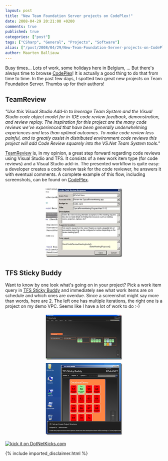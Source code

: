 ```yaml
---
layout: post
title: "New Team Foundation Server projects on CodePlex!"
date: 2008-04-29 20:21:00 +0200
comments: true
published: true
categories: ["post"]
tags: ["CSharp", "General", "Projects", "Software"]
alias: ["/post/2008/04/29/New-Team-Foundation-Server-projects-on-CodePlex.aspx", "/post/2008/04/29/new-team-foundation-server-projects-on-codeplex.aspx"]
author: Maarten Balliauw
---
```

<p>
Busy times... Lots of work, some holidays here in Belgium, ... But there&#39;s always time to browse <a href="http://www.codeplex.com/" target="_blank">CodePlex</a>! It is actually a good thing to do that from time to time. In the past few days, I spotted two great new projects on Team Foundation Server. Thumbs up for their authors!
</p>
<h2>TeamReview</h2>
<p>
<em>&quot;Use this Visual Studio Add-In to leverage Team System and the Visual Studio code object model for in-IDE code review feedback, demonstration, and review replay. The inspiration for this project are the many code reviews we&#39;ve experienced that have been generally underwhelming experiences and less than optimal outcomes. To make code review less painful, and to greatly assist in distributed environment code reviews this project will add Code Review squarely into the VS.Net Team System tools.&quot;</em>
</p>
<p>
<a href="http://www.codeplex.com/TeamReview" target="_blank">TeamReview</a> is, in my opinion, a great step forward regarding code reviews using Visual Studio and TFS. It consists of a new work item type (for code reviews) and a Visual Studio add-in. The presented workflow is quite easy: a developer creates a code review task for the code reviewer, he answers it with eventual comments. A complete example of this flow, including screenshots, can be found on <a href="http://www.codeplex.com/TeamReview" target="_blank">CodePlex</a>.
</p>
<p align="center">
<a href="/images/WindowsLiveWriter/NewTeamFoundationServerprojectsonCodePle_11DE3/NewCodeReviewResponse_2.jpg"><img style="margin: 5px; border: 0px" src="/images/WindowsLiveWriter/NewTeamFoundationServerprojectsonCodePle_11DE3/NewCodeReviewResponse_thumb.jpg" border="0" alt="TeamReview Code Review Response" width="244" height="220" /></a> 
</p>
<h2>TFS Sticky Buddy</h2>
<p>
Want to know by one look what&#39;s going on in your project? Pick a work item query in <a href="http://www.codeplex.com/TFSStickyBuddy" target="_blank">TFS Sticky Buddy</a> and immediately see what work items are on schedule and which ones are overdue. Since a screenshot might say more than words, here are 2. The left one has multiple iterations, the right one is a project on my demo VPC. Seems like I have a lot of work to do :-)
</p>
<p align="center">
<a href="/images/WindowsLiveWriter/NewTeamFoundationServerprojectsonCodePle_11DE3/tfssbhome.jpg"><img style="margin: 5px; width: 244px; height: 144px; border: 0px" src="/images/WindowsLiveWriter/NewTeamFoundationServerprojectsonCodePle_11DE3/tfssbhome_thumb.jpg" border="0" alt="TFS Sticky Buddy" title="TFS Sticky Buddy" width="244" height="144" align="absMiddle" /></a> <a href="/images/WindowsLiveWriter/NewTeamFoundationServerprojectsonCodePle_11DE3/image_2.png"><img style="margin: 5px; width: 244px; height: 230px; border: 0px" src="/images/WindowsLiveWriter/NewTeamFoundationServerprojectsonCodePle_11DE3/image_thumb.png" border="0" alt="TFS Sticky Buddy - A lot of work!" title="TFS Sticky Buddy - A lot of work!" width="244" height="230" align="absMiddle" /></a>
</p>
<p align="left">
<a href="http://www.dotnetkicks.com/kick/?url=/post/2008/04/New-Team-Foundation-Server-projects-on-CodePlex.aspx&amp;title=New Team Foundation Server projects on CodePlex!">
                    <img src="http://www.dotnetkicks.com/Services/Images/KickItImageGenerator.ashx?url=/post/2008/04/New-Team-Foundation-Server-projects-on-CodePlex.aspx" border="0" alt="kick it on DotNetKicks.com" />
                  </a>
</p>


{% include imported_disclaimer.html %}

